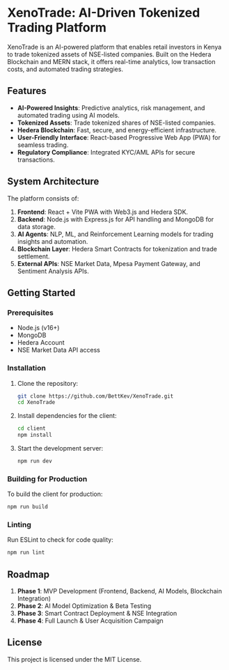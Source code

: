 # XenoTrade: AI-Driven Tokenized Trading Platform

XenoTrade is an AI-powered platform that enables retail investors in Kenya to trade tokenized assets of NSE-listed companies. Built on the Hedera Blockchain and MERN stack, it offers real-time analytics, low transaction costs, and automated trading strategies.

## Features
- **AI-Powered Insights**: Predictive analytics, risk management, and automated trading using AI models.
- **Tokenized Assets**: Trade tokenized shares of NSE-listed companies.
- **Hedera Blockchain**: Fast, secure, and energy-efficient infrastructure.
- **User-Friendly Interface**: React-based Progressive Web App (PWA) for seamless trading.
- **Regulatory Compliance**: Integrated KYC/AML APIs for secure transactions.

## System Architecture
The platform consists of:
1. **Frontend**: React + Vite PWA with Web3.js and Hedera SDK.
2. **Backend**: Node.js with Express.js for API handling and MongoDB for data storage.
3. **AI Agents**: NLP, ML, and Reinforcement Learning models for trading insights and automation.
4. **Blockchain Layer**: Hedera Smart Contracts for tokenization and trade settlement.
5. **External APIs**: NSE Market Data, Mpesa Payment Gateway, and Sentiment Analysis APIs.

## Getting Started

### Prerequisites
- Node.js (v16+)
- MongoDB
- Hedera Account
- NSE Market Data API access

### Installation
1. Clone the repository:
   ```bash
   git clone https://github.com/BettKev/XenoTrade.git
   cd XenoTrade
   ```

2. Install dependencies for the client:
   ```bash
   cd client
   npm install
   ```

3. Start the development server:
   ```bash
   npm run dev
   ```

### Building for Production
To build the client for production:
```bash
npm run build
```

### Linting
Run ESLint to check for code quality:
```bash
npm run lint
```

## Roadmap
1. **Phase 1**: MVP Development (Frontend, Backend, AI Models, Blockchain Integration)
2. **Phase 2**: AI Model Optimization & Beta Testing
3. **Phase 3**: Smart Contract Deployment & NSE Integration
4. **Phase 4**: Full Launch & User Acquisition Campaign

## License
This project is licensed under the MIT License.


















